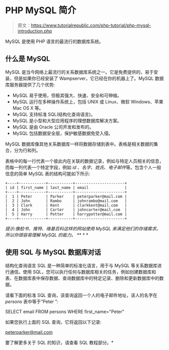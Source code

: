 # PHP MySQL 简介

> 原文：<https://www.tutorialrepublic.com/php-tutorial/php-mysql-introduction.php>

MySQL 是使用 PHP 语言的最流行的数据库系统。

## 什么是 MySQL

MySQL 是当今网络上最流行的关系数据库系统之一。它是免费提供的，易于安装，但是如果你已经安装了 Wampserver，它已经在你的机器上了。MySQL 数据库服务器提供了几个优势:

*   MySQL 易于使用，但极其强大、快速、安全和可伸缩。
*   MySQL 运行在多种操作系统上，包括 UNIX 或 Linux、微软 Windows、苹果 Mac OS X 等。
*   MySQL 支持标准 SQL(结构化查询语言)。
*   MySQL 是小型和大型应用程序的理想数据库解决方案。
*   MySQL 是由 Oracle 公司开发和发布的。
*   MySQL 包括数据安全层，保护敏感数据免受入侵。

MySQL 数据库像其他关系数据库一样将数据存储到表中。表格是相关数据的集合，分为行和列。

表格中的每一行代表一个彼此内在关联的数据记录，例如与特定人员相关的信息，而每一列代表一个特定字段，例如 *id* 、*名字*、*姓氏*、*电子邮件*等。包含个人一般信息的简单 MySQL 表的结构可能如下所示:

```
+----+------------+-----------+----------------------+
| id | first_name | last_name | email                |
+----+------------+-----------+----------------------+
|  1 | Peter      | Parker    | peterparker@mail.com |
|  2 | John       | Rambo     | johnrambo@mail.com   |
|  3 | Clark      | Kent      | clarkkent@mail.com   |
|  4 | John       | Carter    | johncarter@mail.com  |
|  5 | Harry      | Potter    | harrypotter@mail.com |
+----+------------+-----------+----------------------+

```

 *提示:像脸书、推特、维基百科这样的网站使用 MySQL 来满足他们的存储需求。所以你很容易理解 MySQL 的能力。*  ** * *

## 使用 SQL 与 MySQL 数据库对话

结构化查询语言 SQL 是一种简单的标准化语言，用于与 MySQL 等关系数据库进行通信。使用 SQL，您可以执行任何与数据库相关的任务，例如创建数据库和表、在数据库表中保存数据、查询数据库中的特定记录、删除和更新数据库中的数据。

请看下面的标准 SQL 查询，该查询返回一个人的电子邮件地址，该人的名字在 *persons* 表中等于“Peter ”:

SELECT email FROM persons WHERE first_name="Peter"

如果您执行上面的 SQL 查询，它将返回以下记录:

peterparker@mail.com

要了解更多关于 SQL 的知识，请查看 SQL 教程部分。*
